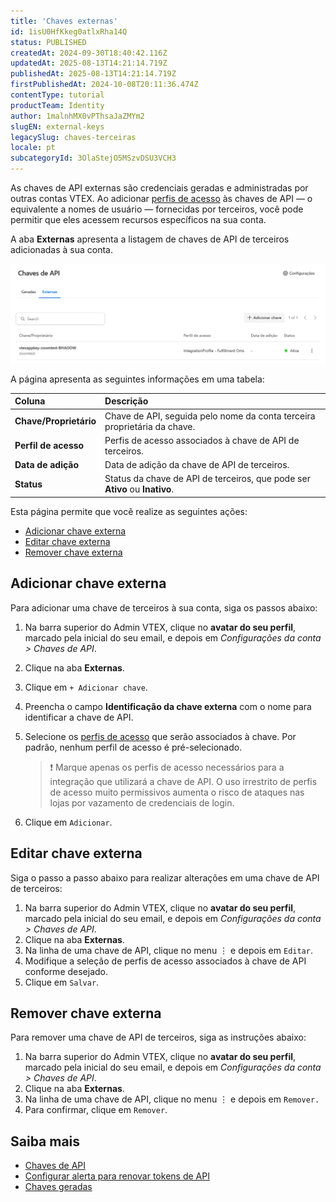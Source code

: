 ```yaml
---
title: 'Chaves externas'
id: 1isU0HfKkeg0atlxRha14Q
status: PUBLISHED
createdAt: 2024-09-30T18:40:42.116Z
updatedAt: 2025-08-13T14:21:14.719Z
publishedAt: 2025-08-13T14:21:14.719Z
firstPublishedAt: 2024-10-08T20:11:36.474Z
contentType: tutorial
productTeam: Identity
author: 1malnhMX0vPThsaJaZMYm2
slugEN: external-keys
legacySlug: chaves-terceiras
locale: pt
subcategoryId: 3OlaStejO5MSzvDSU3VCH3
---
```


As chaves de API externas são credenciais geradas e administradas por outras contas VTEX. Ao adicionar [perfis de acesso](https://help.vtex.com/pt/tutorial/perfis-de-acesso--7HKK5Uau2H6wxE1rH5oRbc) às chaves de API — o equivalente a nomes de usuário — fornecidas por terceiros, você pode permitir que eles acessem recursos específicos na sua conta.

A aba **Externas** apresenta a listagem de chaves de API de terceiros adicionadas à sua conta.

![apikeys-external-pt](https://raw.githubusercontent.com/vtexdocs/help-center-content/refs/heads/main/docs/pt/tutorials/account-management/api-keys/chaves-externas_1.png)

A página apresenta as seguintes informações em uma tabela:

| Coluna | Descrição |
| :---- | :---- |
| **Chave/Proprietário** | Chave de API, seguida pelo nome da conta terceira proprietária da chave. |
| **Perfil de acesso** | Perfis de acesso associados à chave de API de terceiros. |
| **Data de adição** | Data de adição da chave de API de terceiros. |
| **Status** | Status da chave de API de terceiros, que pode ser **Ativo** ou **Inativo**. |

Esta página permite que você realize as seguintes ações: 

* [Adicionar chave externa](#adicionar-chave-externa)  
* [Editar chave externa](#editar-chave-externa)  
* [Remover chave externa](#remover-chave-externa)

## Adicionar chave externa

Para adicionar uma chave de terceiros à sua conta, siga os passos abaixo:

1. Na barra superior do Admin VTEX, clique no **avatar do seu perfil**, marcado pela inicial do seu email, e depois em *Configurações da conta \> Chaves de API*.  
2. Clique na aba **Externas**.  
3. Clique em `+ Adicionar chave`.  
4. Preencha o campo **Identificação da chave externa** com o nome para identificar a chave de API.   
5. Selecione os [perfis de acesso](https://help.vtex.com/pt/tutorial/perfis-de-acesso--7HKK5Uau2H6wxE1rH5oRbc) que serão associados à chave. Por padrão, nenhum perfil de acesso é pré-selecionado.

   > ❗ Marque apenas os perfis de acesso necessários para a integração que utilizará a chave de API. O uso irrestrito de perfis de acesso muito permissivos aumenta o risco de ataques nas lojas por vazamento de credenciais de login.

6. Clique em `Adicionar`.

## Editar chave externa

Siga o passo a passo abaixo para realizar alterações em uma chave de API de terceiros:

1. Na barra superior do Admin VTEX, clique no **avatar do seu perfil**, marcado pela inicial do seu email, e depois em *Configurações da conta > Chaves de API*.  
2. Clique na aba **Externas**.  
3. Na linha de uma chave de API, clique no menu ⋮ e depois em <i class="fas fa-pencil-alt"></i> `Editar`.  
4. Modifique a seleção de perfis de acesso associados à chave de API conforme desejado.  
5. Clique em `Salvar`.

## Remover chave externa

Para remover uma chave de API de terceiros, siga as instruções abaixo:

1. Na barra superior do Admin VTEX, clique no **avatar do seu perfil**, marcado pela inicial do seu email, e depois em *Configurações da conta > Chaves de API*.  
2. Clique na aba **Externas**.  
3. Na linha de uma chave de API, clique no menu ⋮ e depois em <i class="fas fa-times"></i> `Remover.`  
4. Para confirmar, clique em `Remover`.

## Saiba mais

* [Chaves de API](https://help.vtex.com/pt/tutorial/chaves-de-api--4bFEmcHXgpNksoePchZyy6)
* [Configurar alerta para renovar tokens de API](https://help.vtex.com/pt/tutorial/configurar-a-duracao-de-chaves-de-api--kcGIFysFt02FDuhsfjQwZ)
* [Chaves geradas](https://help.vtex.com/pt/tutorial/chaves-geradas--7fnU4iZdvZKbxCaT3Ymdjc)
